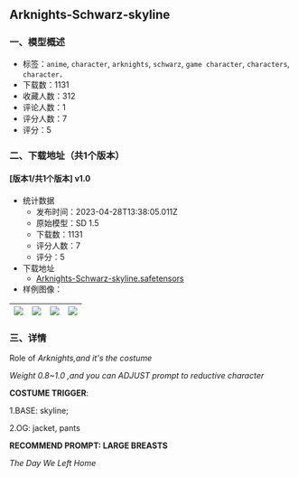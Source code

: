 ## Arknights-Schwarz-skyline
### 一、模型概述

- 标签：`anime`, `character`, `arknights`, `schwarz`, `game character`, `characters`, `character，`
- 下载数：1131
- 收藏人数：312
- 评论人数：1
- 评分人数：7
- 评分：5

### 二、下载地址（共1个版本）

#### [版本1/共1个版本] v1.0

- 统计数据
  - 发布时间：2023-04-28T13:38:05.011Z
  - 原始模型：SD 1.5
  - 下载数：1131
  - 评分人数：7
  - 评分：5
- 下载地址
  - [Arknights-Schwarz-skyline.safetensors](https://civitai.com/api/download/models/57383)
- 样例图像：

| <img src="https://image.civitai.com/xG1nkqKTMzGDvpLrqFT7WA/3ea75451-03b3-4521-1b51-c2d59e2de300/width=450/623028.jpeg" /> | <img src="https://image.civitai.com/xG1nkqKTMzGDvpLrqFT7WA/31173a24-e677-4dad-3776-777efc82ec00/width=450/623062.jpeg" /> | <img src="https://image.civitai.com/xG1nkqKTMzGDvpLrqFT7WA/a0ea1597-76cf-4aa3-c6e6-1410c92b7600/width=450/623067.jpeg" /> | <img src="https://image.civitai.com/xG1nkqKTMzGDvpLrqFT7WA/f05779ec-61ab-46da-66da-42d45699b000/width=450/623065.jpeg" /> |
| ---- | ---- | ---- | ---- |


### 三、详情
<p>Role of <em>Arknights,and it's the costume</em></p><p><em>Weight 0.8~1.0 ,and you can ADJUST prompt to reductive character</em></p><p><strong>COSTUME TRIGGER</strong>:</p><p>1.BASE: skyline;</p><p>2.OG: jacket, pants</p><p><strong>RECOMMEND PROMPT: LARGE BREASTS</strong></p><p></p><p><em>The Day We Left Home</em></p>